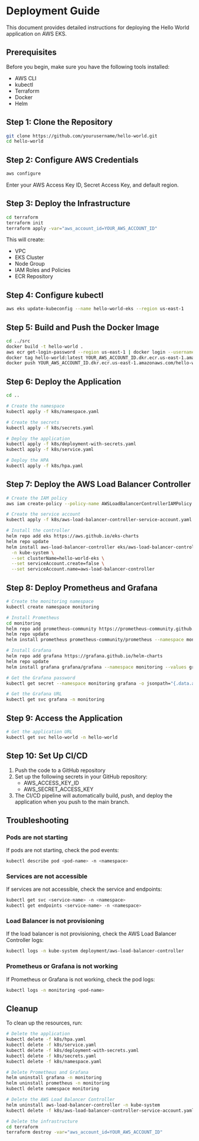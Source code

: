 # Deployment Guide

This document provides detailed instructions for deploying the Hello World application on AWS EKS.

## Prerequisites

Before you begin, make sure you have the following tools installed:

- AWS CLI
- kubectl
- Terraform
- Docker
- Helm

## Step 1: Clone the Repository

```bash
git clone https://github.com/yourusername/hello-world.git
cd hello-world
```

## Step 2: Configure AWS Credentials

```bash
aws configure
```

Enter your AWS Access Key ID, Secret Access Key, and default region.

## Step 3: Deploy the Infrastructure

```bash
cd terraform
terraform init
terraform apply -var="aws_account_id=YOUR_AWS_ACCOUNT_ID"
```

This will create:
- VPC
- EKS Cluster
- Node Group
- IAM Roles and Policies
- ECR Repository

## Step 4: Configure kubectl

```bash
aws eks update-kubeconfig --name hello-world-eks --region us-east-1
```

## Step 5: Build and Push the Docker Image

```bash
cd ../src
docker build -t hello-world .
aws ecr get-login-password --region us-east-1 | docker login --username AWS --password-stdin YOUR_AWS_ACCOUNT_ID.dkr.ecr.us-east-1.amazonaws.com
docker tag hello-world:latest YOUR_AWS_ACCOUNT_ID.dkr.ecr.us-east-1.amazonaws.com/hello-world:latest
docker push YOUR_AWS_ACCOUNT_ID.dkr.ecr.us-east-1.amazonaws.com/hello-world:latest
```

## Step 6: Deploy the Application

```bash
cd ..

# Create the namespace
kubectl apply -f k8s/namespace.yaml

# Create the secrets
kubectl apply -f k8s/secrets.yaml

# Deploy the application
kubectl apply -f k8s/deployment-with-secrets.yaml
kubectl apply -f k8s/service.yaml

# Deploy the HPA
kubectl apply -f k8s/hpa.yaml
```

## Step 7: Deploy the AWS Load Balancer Controller

```bash
# Create the IAM policy
aws iam create-policy --policy-name AWSLoadBalancerControllerIAMPolicy --policy-document file://terraform/iam_policy.json

# Create the service account
kubectl apply -f k8s/aws-load-balancer-controller-service-account.yaml

# Install the controller
helm repo add eks https://aws.github.io/eks-charts
helm repo update
helm install aws-load-balancer-controller eks/aws-load-balancer-controller \
  -n kube-system \
  --set clusterName=hello-world-eks \
  --set serviceAccount.create=false \
  --set serviceAccount.name=aws-load-balancer-controller
```

## Step 8: Deploy Prometheus and Grafana

```bash
# Create the monitoring namespace
kubectl create namespace monitoring

# Install Prometheus
cd monitoring
helm repo add prometheus-community https://prometheus-community.github.io/helm-charts
helm repo update
helm install prometheus prometheus-community/prometheus --namespace monitoring --values prometheus-values-emptydir.yaml

# Install Grafana
helm repo add grafana https://grafana.github.io/helm-charts
helm repo update
helm install grafana grafana/grafana --namespace monitoring --values grafana-values-emptydir.yaml

# Get the Grafana password
kubectl get secret --namespace monitoring grafana -o jsonpath="{.data.admin-password}" | base64 --decode ; echo

# Get the Grafana URL
kubectl get svc grafana -n monitoring
```

## Step 9: Access the Application

```bash
# Get the application URL
kubectl get svc hello-world -n hello-world
```

## Step 10: Set Up CI/CD

1. Push the code to a GitHub repository
2. Set up the following secrets in your GitHub repository:
   - AWS_ACCESS_KEY_ID
   - AWS_SECRET_ACCESS_KEY
3. The CI/CD pipeline will automatically build, push, and deploy the application when you push to the main branch.

## Troubleshooting

### Pods are not starting

If pods are not starting, check the pod events:

```bash
kubectl describe pod <pod-name> -n <namespace>
```

### Services are not accessible

If services are not accessible, check the service and endpoints:

```bash
kubectl get svc <service-name> -n <namespace>
kubectl get endpoints <service-name> -n <namespace>
```

### Load Balancer is not provisioning

If the load balancer is not provisioning, check the AWS Load Balancer Controller logs:

```bash
kubectl logs -n kube-system deployment/aws-load-balancer-controller
```

### Prometheus or Grafana is not working

If Prometheus or Grafana is not working, check the pod logs:

```bash
kubectl logs -n monitoring <pod-name>
```

## Cleanup

To clean up the resources, run:

```bash
# Delete the application
kubectl delete -f k8s/hpa.yaml
kubectl delete -f k8s/service.yaml
kubectl delete -f k8s/deployment-with-secrets.yaml
kubectl delete -f k8s/secrets.yaml
kubectl delete -f k8s/namespace.yaml

# Delete Prometheus and Grafana
helm uninstall grafana -n monitoring
helm uninstall prometheus -n monitoring
kubectl delete namespace monitoring

# Delete the AWS Load Balancer Controller
helm uninstall aws-load-balancer-controller -n kube-system
kubectl delete -f k8s/aws-load-balancer-controller-service-account.yaml

# Delete the infrastructure
cd terraform
terraform destroy -var="aws_account_id=YOUR_AWS_ACCOUNT_ID"
